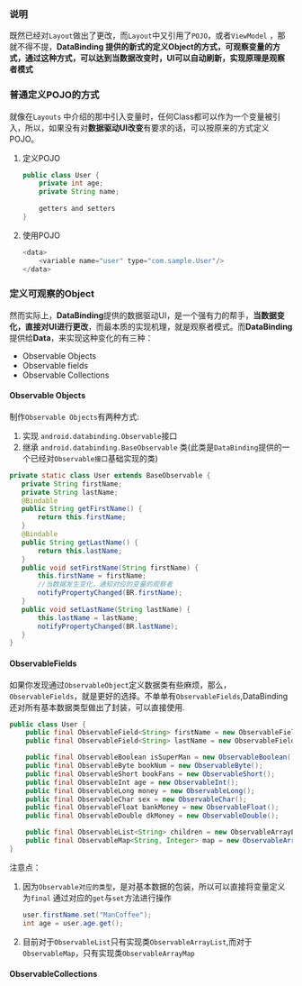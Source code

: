 ### 说明

既然已经对`Layout`做出了更改，而`Layout`中又引用了`POJO`，或者`ViewModel` ，那就不得不提，**DataBinding **提供的新式的定义Object的方式，可观察变量的方式，通过这种方式，可以达到当数据改变时，UI可以自动刷新，实现原理是**观察者模式**

### 普通定义POJO的方式

就像在`Layouts` 中介绍的那中引入变量时，任何Class都可以作为一个变量被引入，所以，如果没有对**数据驱动UI改变**有要求的话，可以按原来的方式定义POJO。

1. 定义POJO

    ```java
    public class User {
        private int age;
        private String name;
        
        getters and setters
    }
    ```

2. 使用POJO
    
    ```java
    <data>
        <variable name="user" type="com.sample.User"/>
    </data>
    ```

### 定义可观察的Object

然而实际上，**DataBinding**提供的数据驱动UI，是一个强有力的帮手，**当数据变化，直接对UI进行更改**，而最本质的实现机理，就是观察者模式。而**DataBinding**提供给**Data**，来实现这种变化的有三种：  

* Observable Objects
* Observable fields
* Observable Collections

#### Observable Objects
制作`Observable Objects`有两种方式:

1. 实现 `android.databinding.Observable`接口
2. 继承 `android.databinding.BaseObservable` 类(此类是`DataBinding`提供的一个已经对`Observable接口`基础实现的类)

```java
private static class User extends BaseObservable {
   private String firstName;
   private String lastName;
   @Bindable
   public String getFirstName() {
       return this.firstName;
   }
   @Bindable
   public String getLastName() {
       return this.lastName;
   }
   public void setFirstName(String firstName) {
       this.firstName = firstName;
       //当数据发生变化，通知对应的变量的观察者
       notifyPropertyChanged(BR.firstName);
   }
   public void setLastName(String lastName) {
       this.lastName = lastName;
       notifyPropertyChanged(BR.lastName);
   }
}
```

#### ObservableFields
如果你发现通过`ObservableObject`定义数据类有些麻烦，那么，`ObservableFields`，就是更好的选择。不单单有`ObservableFields`,DataBinding还对所有基本数据类型做出了封装，可以直接使用.

```java
public class User {
    public final ObservableField<String> firstName = new ObservableField<>();
    public final ObservableField<String> lastName = new ObservableField<>();

    public final ObservableBoolean isSuperMan = new ObservableBoolean();
    public final ObservableByte bookNum = new ObservableByte();
    public final ObservableShort bookFans = new ObservableShort();
    public final ObservableInt age = new ObservableInt();
    public final ObservableLong money = new ObservableLong();
    public final ObservableChar sex = new ObservableChar();
    public final ObservableFloat bankMoney = new ObservableFloat();
    public final ObservableDouble dkMoney = new ObservableDouble();

    public final ObservableList<String> children = new ObservableArrayList<>();
    public final ObservableMap<String, Integer> map = new ObservableArrayMap();
}

```

注意点：  

1. 因为`Observable对应的类型`，是对基本数据的包装，所以可以直接将变量定义为`final` 通过对应的`get`与`set`方法进行操作
    
    ```java
    user.firstName.set("ManCoffee");
    int age = user.age.get();
    ```

2. 目前对于`ObservableList`只有实现类`ObservableArrayList`,而对于`ObservableMap`，只有实现类`ObservableArrayMap`

#### ObservableCollections


